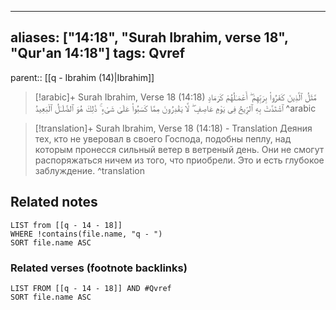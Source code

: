 
---
aliases: ["14:18", "Surah Ibrahim, verse 18", "Qur'an 14:18"]
tags: Qvref
---

parent:: [[q - Ibrahim (14)|Ibrahim]]

> [!arabic]+ Surah Ibrahim, Verse 18 (14:18)
> <span class="quran-arabic">مَّثَلُ ٱلَّذِينَ كَفَرُوا۟ بِرَبِّهِمْ ۖ أَعْمَـٰلُهُمْ كَرَمَادٍ ٱشْتَدَّتْ بِهِ ٱلرِّيحُ فِى يَوْمٍ عَاصِفٍ ۖ لَّا يَقْدِرُونَ مِمَّا كَسَبُوا۟ عَلَىٰ شَىْءٍ ۚ ذَٰلِكَ هُوَ ٱلضَّلَـٰلُ ٱلْبَعِيدُ</span>
^arabic

> [!translation]+ Surah Ibrahim, Verse 18 (14:18) - Translation
> Деяния тех, кто не уверовал в своего Господа, подобны пеплу, над которым пронесся сильный ветер в ветреный день. Они не смогут распоряжаться ничем из того, что приобрели. Это и есть глубокое заблуждение.
^translation



## Related notes
```dataview
LIST from [[q - 14 - 18]]
WHERE !contains(file.name, "q - ")
SORT file.name ASC
```

### Related verses (footnote backlinks)
```dataview
LIST FROM [[q - 14 - 18]] AND #Qvref
SORT file.name ASC
```

